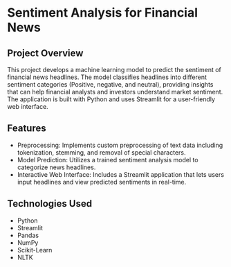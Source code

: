 # Sentiment Analysis for Financial News
## Project Overview
This project develops a machine learning model to predict the sentiment of financial news headlines. The model classifies headlines into different sentiment categories (Positive, negative, and neutral), providing insights that can help financial analysts and investors understand market sentiment. The application is built with Python and uses Streamlit for a user-friendly web interface.

## Features
* Preprocessing: Implements custom preprocessing of text data including tokenization, stemming, and removal of special characters.
* Model Prediction: Utilizes a trained sentiment analysis model to categorize news headlines.
* Interactive Web Interface: Includes a Streamlit application that lets users input headlines and view predicted sentiments in real-time.

## Technologies Used
* Python
* Streamlit
* Pandas
* NumPy
* Scikit-Learn
* NLTK
